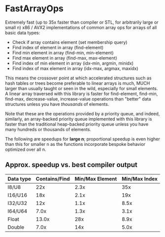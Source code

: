 # FastArrayOps

Extremely fast (up to 35x faster than compiler or STL, for arbitrarily large or small n) x86 / AVX2 implementations of common array ops for arrays of all basic data types:

- Check if array contains element (set membership query)
- Find index of element in array (find-element)
- Find min element in array (find-min, min-element)
- Find max element in array (find-max, max-element)
- Find index of min element in array (idx-min, argmin, minidx)
- Find index of max element in array (idx-max, argmax, maxidx)

This means the crossover point at which accelerated structures such as hash tables or trees become preferable to linear arrays is much, MUCH larger than usually taught or seen in the wild, especially for small elements. A linear array traversed with this library is faster for find-element, find-min, find-max, decrease-value, increase-value operations than "better" data structures unless you have *thousands* of elements.

Note that these are the operations provided by a priority queue, and indeed, similarly, an array-backed priority queue implemented with this library is faster than the traditional heap-backed priority queue unless you have many hundreds or thousands of elements.

The following are speedups for __large n__; proportional speedup is even higher than this for smaller n as the functions incorporate bespoke behavior optimized over all n.

## Approx. speedup vs. best compiler output ##  

Data type      | Contains/Find       | Min/Max Element     | Min/Max Index         
---------------|---------------------|---------------------|-------------------
I8/U8          | 22x                 | 2.3x                | 35x               
I16/U16        | 18x                 | 2.1x                | 19x               
I32/U32        | 12x                 | 1.1x                | 8.5x                
I64/U64        | 7.0x                | 1.3x                | 3.1x                
Float          | 13.0x               | 28x                 | 8.9x                
Double         | 7.0x                | 14x                 | 5.0x    
